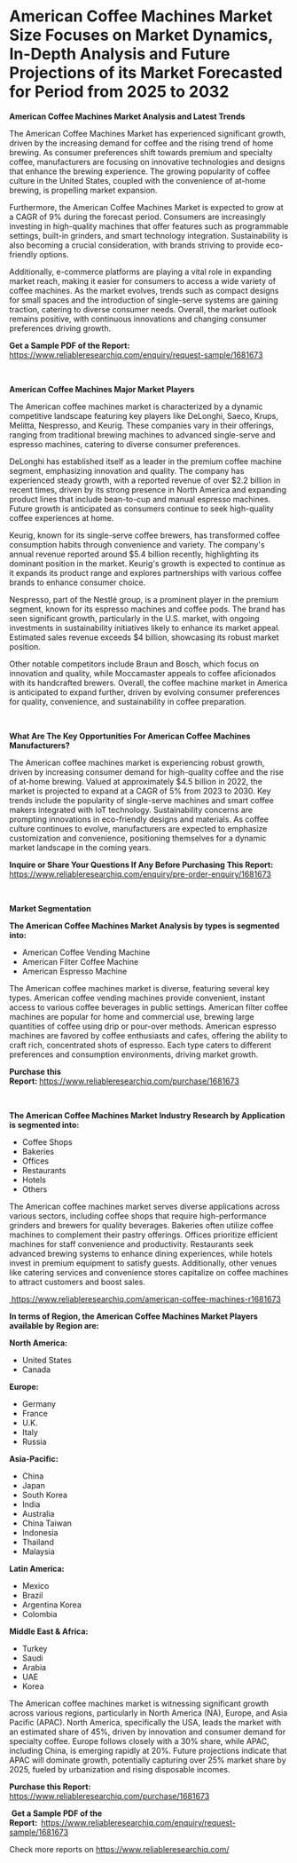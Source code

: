 <p><h1>American Coffee Machines Market Size Focuses on Market Dynamics, In-Depth Analysis and Future Projections of its Market Forecasted for Period from 2025 to 2032</h1></p><p><strong>American Coffee Machines Market Analysis and Latest Trends</strong></p>
<p><p>The American Coffee Machines Market has experienced significant growth, driven by the increasing demand for coffee and the rising trend of home brewing. As consumer preferences shift towards premium and specialty coffee, manufacturers are focusing on innovative technologies and designs that enhance the brewing experience. The growing popularity of coffee culture in the United States, coupled with the convenience of at-home brewing, is propelling market expansion.</p><p>Furthermore, the American Coffee Machines Market is expected to grow at a CAGR of 9% during the forecast period. Consumers are increasingly investing in high-quality machines that offer features such as programmable settings, built-in grinders, and smart technology integration. Sustainability is also becoming a crucial consideration, with brands striving to provide eco-friendly options. </p><p>Additionally, e-commerce platforms are playing a vital role in expanding market reach, making it easier for consumers to access a wide variety of coffee machines. As the market evolves, trends such as compact designs for small spaces and the introduction of single-serve systems are gaining traction, catering to diverse consumer needs. Overall, the market outlook remains positive, with continuous innovations and changing consumer preferences driving growth.</p></p>
<p><strong>Get a Sample PDF of the Report:&nbsp;</strong> <a href="https://www.reliableresearchiq.com/enquiry/request-sample/1681673?utm_campaign=2265&utm_medium=2&utm_source=Github&utm_content=ia&utm_term=10042025&utm_id=american-coffee-machines">https://www.reliableresearchiq.com/enquiry/request-sample/1681673</a></p>
<p>&nbsp;</p>
<p><strong>American Coffee Machines Major Market Players</strong></p>
<p><p>The American coffee machines market is characterized by a dynamic competitive landscape featuring key players like DeLonghi, Saeco, Krups, Melitta, Nespresso, and Keurig. These companies vary in their offerings, ranging from traditional brewing machines to advanced single-serve and espresso machines, catering to diverse consumer preferences.</p><p>DeLonghi has established itself as a leader in the premium coffee machine segment, emphasizing innovation and quality. The company has experienced steady growth, with a reported revenue of over $2.2 billion in recent times, driven by its strong presence in North America and expanding product lines that include bean-to-cup and manual espresso machines. Future growth is anticipated as consumers continue to seek high-quality coffee experiences at home.</p><p>Keurig, known for its single-serve coffee brewers, has transformed coffee consumption habits through convenience and variety. The company's annual revenue reported around $5.4 billion recently, highlighting its dominant position in the market. Keurig's growth is expected to continue as it expands its product range and explores partnerships with various coffee brands to enhance consumer choice.</p><p>Nespresso, part of the Nestlé group, is a prominent player in the premium segment, known for its espresso machines and coffee pods. The brand has seen significant growth, particularly in the U.S. market, with ongoing investments in sustainability initiatives likely to enhance its market appeal. Estimated sales revenue exceeds $4 billion, showcasing its robust market position.</p><p>Other notable competitors include Braun and Bosch, which focus on innovation and quality, while Moccamaster appeals to coffee aficionados with its handcrafted brewers. Overall, the coffee machine market in America is anticipated to expand further, driven by evolving consumer preferences for quality, convenience, and sustainability in coffee preparation.</p></p>
<p>&nbsp;</p>
<p><strong>What Are The Key Opportunities For American Coffee Machines Manufacturers?</strong></p>
<p><p>The American coffee machines market is experiencing robust growth, driven by increasing consumer demand for high-quality coffee and the rise of at-home brewing. Valued at approximately $4.5 billion in 2022, the market is projected to expand at a CAGR of 5% from 2023 to 2030. Key trends include the popularity of single-serve machines and smart coffee makers integrated with IoT technology. Sustainability concerns are prompting innovations in eco-friendly designs and materials. As coffee culture continues to evolve, manufacturers are expected to emphasize customization and convenience, positioning themselves for a dynamic market landscape in the coming years.</p></p>
<p><strong>Inquire or Share Your Questions If Any Before Purchasing This Report:</strong> <a href="https://www.reliableresearchiq.com/enquiry/pre-order-enquiry/1681673?utm_campaign=2265&utm_medium=2&utm_source=Github&utm_content=ia&utm_term=10042025&utm_id=american-coffee-machines">https://www.reliableresearchiq.com/enquiry/pre-order-enquiry/1681673</a></p>
<p>&nbsp;</p>
<p><strong>Market Segmentation</strong></p>
<p><strong>The American Coffee Machines Market Analysis by types is segmented into:</strong></p>
<p><ul><li>American Coffee Vending Machine</li><li>American Filter Coffee Machine</li><li>American Espresso Machine</li></ul></p>
<p><p>The American coffee machines market is diverse, featuring several key types. American coffee vending machines provide convenient, instant access to various coffee beverages in public settings. American filter coffee machines are popular for home and commercial use, brewing large quantities of coffee using drip or pour-over methods. American espresso machines are favored by coffee enthusiasts and cafes, offering the ability to craft rich, concentrated shots of espresso. Each type caters to different preferences and consumption environments, driving market growth.</p></p>
<p><strong>Purchase this Report:&nbsp;</strong><a href="https://www.reliableresearchiq.com/purchase/1681673?utm_campaign=2265&utm_medium=2&utm_source=Github&utm_content=ia&utm_term=10042025&utm_id=american-coffee-machines">https://www.reliableresearchiq.com/purchase/1681673</a></p>
<p>&nbsp;</p>
<p><strong>The American Coffee Machines Market Industry Research by Application is segmented into:</strong></p>
<p><ul><li>Coffee Shops</li><li>Bakeries</li><li>Offices</li><li>Restaurants</li><li>Hotels</li><li>Others</li></ul></p>
<p><p>The American coffee machines market serves diverse applications across various sectors, including coffee shops that require high-performance grinders and brewers for quality beverages. Bakeries often utilize coffee machines to complement their pastry offerings. Offices prioritize efficient machines for staff convenience and productivity. Restaurants seek advanced brewing systems to enhance dining experiences, while hotels invest in premium equipment to satisfy guests. Additionally, other venues like catering services and convenience stores capitalize on coffee machines to attract customers and boost sales.</p></p>
<p><a href="https://www.reliableresearchiq.com/american-coffee-machines-r1681673?utm_campaign=2265&utm_medium=2&utm_source=Github&utm_content=ia&utm_term=10042025&utm_id=american-coffee-machines">&nbsp;https://www.reliableresearchiq.com/american-coffee-machines-r1681673</a></p>
<p><strong>In terms of Region, the American Coffee Machines Market Players available by Region are:</strong></p>
<p>
    <p> <strong> North America: </strong>
        <ul>
            <li>United States</li>
            <li>Canada</li>
        </ul>
        </p> 
    <p> <strong> Europe: </strong>
        <ul>
            <li>Germany</li>
            <li>France</li>
            <li>U.K.</li>
            <li>Italy</li>
            <li>Russia</li>
        </ul>
        </p> 
    <p> <strong> Asia-Pacific: </strong>
        <ul>
            <li>China</li>
            <li>Japan</li>
            <li>South Korea</li>
            <li>India</li>
            <li>Australia</li>
            <li>China Taiwan</li>
            <li>Indonesia</li>
            <li>Thailand</li>
            <li>Malaysia</li>
        </ul>
        </p> 
    <p> <strong> Latin America: </strong>
        <ul>
            <li>Mexico</li>
            <li>Brazil</li>
            <li>Argentina Korea</li>
            <li>Colombia</li>
        </ul>
        </p> 
    <p> <strong> Middle East & Africa: </strong>
        <ul>
            <li>Turkey</li>
            <li>Saudi</li>
            <li>Arabia</li>
            <li>UAE</li>
            <li>Korea</li>
        </ul>
    </p>
    </p>
<p><p>The American coffee machines market is witnessing significant growth across various regions, particularly in North America (NA), Europe, and Asia Pacific (APAC). North America, specifically the USA, leads the market with an estimated share of 45%, driven by innovation and consumer demand for specialty coffee. Europe follows closely with a 30% share, while APAC, including China, is emerging rapidly at 20%. Future projections indicate that APAC will dominate growth, potentially capturing over 25% market share by 2025, fueled by urbanization and rising disposable incomes.</p></p>
<p><strong>Purchase this Report: </strong><a href="https://www.reliableresearchiq.com/purchase/1681673?utm_campaign=2265&utm_medium=2&utm_source=Github&utm_content=ia&utm_term=10042025&utm_id=american-coffee-machines">https://www.reliableresearchiq.com/purchase/1681673</a></p>
<p>&nbsp;<strong>Get a Sample PDF of the Report:&nbsp;&nbsp;</strong><a href="https://www.reliableresearchiq.com/enquiry/request-sample/1681673?utm_campaign=2265&utm_medium=2&utm_source=Github&utm_content=ia&utm_term=10042025&utm_id=american-coffee-machines">https://www.reliableresearchiq.com/enquiry/request-sample/1681673</a></p>
<p><strong></strong></p>
<p>Check more reports on <a href="https://www.reliableresearchiq.com/?utm_campaign=2265&utm_medium=2&utm_source=Github&utm_content=ia&utm_term=10042025&utm_id=american-coffee-machines">https://www.reliableresearchiq.com/</a></p>